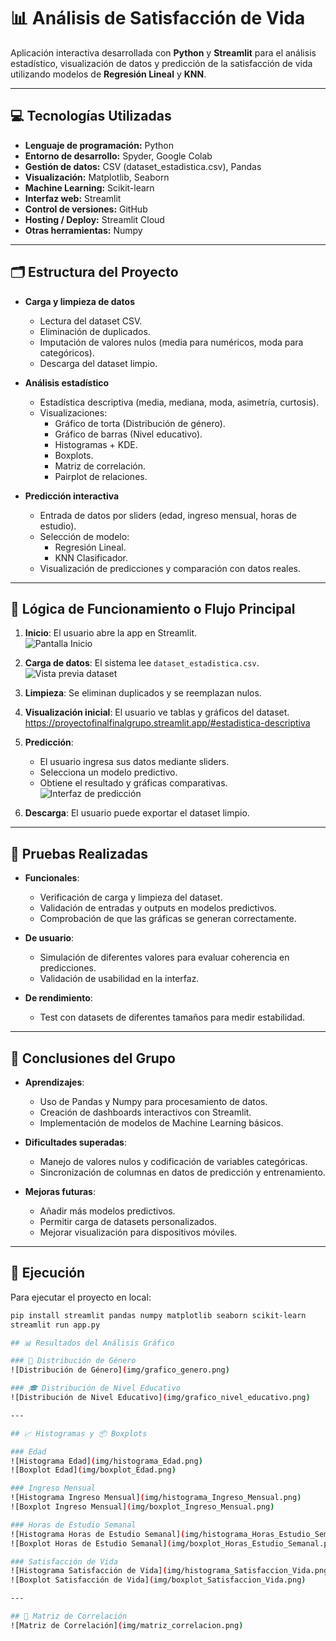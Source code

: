 # 📊 Análisis de Satisfacción de Vida

Aplicación interactiva desarrollada con **Python** y **Streamlit** para el análisis estadístico, visualización de datos y predicción de la satisfacción de vida utilizando modelos de **Regresión Lineal** y **KNN**.

---

## 💻 Tecnologías Utilizadas

- **Lenguaje de programación:** Python  
- **Entorno de desarrollo:** Spyder, Google Colab  
- **Gestión de datos:** CSV (dataset_estadistica.csv), Pandas  
- **Visualización:** Matplotlib, Seaborn  
- **Machine Learning:** Scikit-learn  
- **Interfaz web:** Streamlit  
- **Control de versiones:** GitHub  
- **Hosting / Deploy:** Streamlit Cloud  
- **Otras herramientas:** Numpy  

---

## 🗂️ Estructura del Proyecto

- **Carga y limpieza de datos**  
  - Lectura del dataset CSV.  
  - Eliminación de duplicados.  
  - Imputación de valores nulos (media para numéricos, moda para categóricos).  
  - Descarga del dataset limpio.  

- **Análisis estadístico**  
  - Estadística descriptiva (media, mediana, moda, asimetría, curtosis).  
  - Visualizaciones:  
    - Gráfico de torta (Distribución de género).  
    - Gráfico de barras (Nivel educativo).  
    - Histogramas + KDE.  
    - Boxplots.  
    - Matriz de correlación.  
    - Pairplot de relaciones.  

- **Predicción interactiva**  
  - Entrada de datos por sliders (edad, ingreso mensual, horas de estudio).  
  - Selección de modelo:  
    - Regresión Lineal.  
    - KNN Clasificador.  
  - Visualización de predicciones y comparación con datos reales.  

---

## 🧠 Lógica de Funcionamiento o Flujo Principal

1. **Inicio**: El usuario abre la app en Streamlit.  
   ![Pantalla Inicio](https://via.placeholder.com/800x400?text=Pantalla+de+Inicio)  

2. **Carga de datos**: El sistema lee `dataset_estadistica.csv`.  
   ![Vista previa dataset](https://via.placeholder.com/800x400?text=Vista+Previo+Dataset)  

3. **Limpieza**: Se eliminan duplicados y se reemplazan nulos.  

4. **Visualización inicial**: El usuario ve tablas y gráficos del dataset.  
https://proyectofinalfinalgrupo.streamlit.app/#estadistica-descriptiva

5. **Predicción**:  
   - El usuario ingresa sus datos mediante sliders.  
   - Selecciona un modelo predictivo.  
   - Obtiene el resultado y gráficas comparativas.  
   ![Interfaz de predicción](https://via.placeholder.com/800x400?text=Interfaz+Prediccion)  

6. **Descarga**: El usuario puede exportar el dataset limpio.  

---

## 🧪 Pruebas Realizadas

- **Funcionales**:  
  - Verificación de carga y limpieza del dataset.  
  - Validación de entradas y outputs en modelos predictivos.  
  - Comprobación de que las gráficas se generan correctamente.  

- **De usuario**:  
  - Simulación de diferentes valores para evaluar coherencia en predicciones.  
  - Validación de usabilidad en la interfaz.  

- **De rendimiento**:  
  - Test con datasets de diferentes tamaños para medir estabilidad.  

---

## 🧾 Conclusiones del Grupo

- **Aprendizajes**:  
  - Uso de Pandas y Numpy para procesamiento de datos.  
  - Creación de dashboards interactivos con Streamlit.  
  - Implementación de modelos de Machine Learning básicos.  

- **Dificultades superadas**:  
  - Manejo de valores nulos y codificación de variables categóricas.  
  - Sincronización de columnas en datos de predicción y entrenamiento.  

- **Mejoras futuras**:  
  - Añadir más modelos predictivos.  
  - Permitir carga de datasets personalizados.  
  - Mejorar visualización para dispositivos móviles.  

---

## 🚀 Ejecución

Para ejecutar el proyecto en local:

```bash
pip install streamlit pandas numpy matplotlib seaborn scikit-learn
streamlit run app.py

## 📊 Resultados del Análisis Gráfico

### 🎂 Distribución de Género
![Distribución de Género](img/grafico_genero.png)

### 🎓 Distribución de Nivel Educativo
![Distribución de Nivel Educativo](img/grafico_nivel_educativo.png)

---

## 📈 Histogramas y 📦 Boxplots

### Edad
![Histograma Edad](img/histograma_Edad.png)
![Boxplot Edad](img/boxplot_Edad.png)

### Ingreso Mensual
![Histograma Ingreso Mensual](img/histograma_Ingreso_Mensual.png)
![Boxplot Ingreso Mensual](img/boxplot_Ingreso_Mensual.png)

### Horas de Estudio Semanal
![Histograma Horas de Estudio Semanal](img/histograma_Horas_Estudio_Semanal.png)
![Boxplot Horas de Estudio Semanal](img/boxplot_Horas_Estudio_Semanal.png)

### Satisfacción de Vida
![Histograma Satisfacción de Vida](img/histograma_Satisfaccion_Vida.png)
![Boxplot Satisfacción de Vida](img/boxplot_Satisfaccion_Vida.png)

---

## 🧊 Matriz de Correlación
![Matriz de Correlación](img/matriz_correlacion.png)
